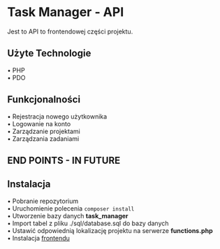 # Task Manager - API
Jest to API to frontendowej części projektu.

## Użyte Technologie
• PHP \
• PDO

## Funkcjonalności
• Rejestracja nowego użytkownika \
• Logowanie na konto \
• Zarządzanie projektami \
• Zarządzania zadaniami

## END POINTS - IN FUTURE

## Instalacja
• Pobranie repozytorium \
• Uruchomienie polecenia `composer install` \
• Utworzenie bazy danych **task_manager** \
• Import tabel z pliku ./sql/database.sql do bazy danych \
• Ustawić odpowiednią lokalizację projektu na serwerze **functions.php** \
• Instalacja [frontendu](https://github.com/dawidbros1/task-manager) 
